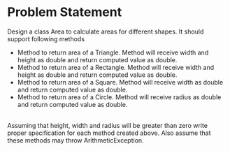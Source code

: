 # Problem Statement
Design a class Area to calculate areas for different shapes. It should support following methods
- Method to return area of a Triangle. Method will receive width and height as double and return computed value as double.
- Method to return area of a Rectangle. Method will receive width and height as double and return computed value as double.
- Method to return area of a Square. Method will receive width as double and return computed value as double.
- Method to return area of a Circle. Method will receive radius as double and return computed value as double.

<br>
Assuming that height, width and radius will be greater than zero write proper specification for each method created above. Also assume that these methods may throw ArithmeticException.